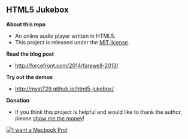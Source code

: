 HTML5 Jukebox
-------------

**About this repo**

+ An online audio player written in HTML5.
+ This project is released under the [MIT license](http://opensource.org/licenses/MIT).


**Read the blog post**

+ http://forcefront.com/2014/farewell-2013/


**Try out the demos**

+ http://myst729.github.io/html5-jukebox/


**Donation**

+ If you think this project is helpful and would like to thank the author, please [show me the money](http://www.urbandictionary.com/define.php?term=show+me+the+money)!

[![I want a Macbook Pro!](https://img.alipay.com/sys/personalprod/style/mc/btn-index.png)](https://me.alipay.com/myst)
